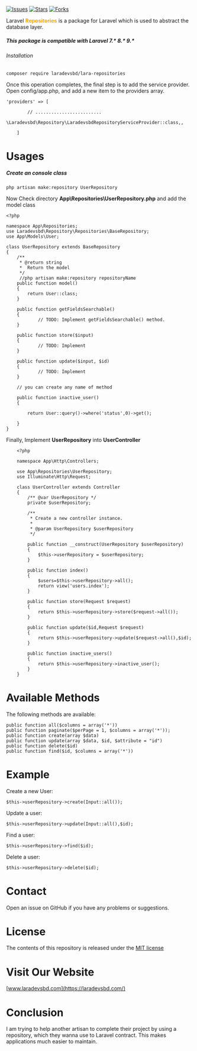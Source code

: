 [![Issues](https://img.shields.io/github/issues/laradevsbd/lara-repositories.svg?style=flat-square)](https://github.com/laradevsbd/lara-repositories/issues)
[![Stars](https://img.shields.io/github/stars/laradevsbd/lara-repositories.svg?style=flat-square)](https://github.com/laradevsbd/lara-repositories/stargazers)
[![Forks](https://img.shields.io/github/forks/laradevsbd/lara-repositories.svg?style=flat-square)](https://github.com/laradevsbd/lara-repositories/network/members)


Laravel <span style="color:orange;"> **Repositories**</span>  is a package for Laravel  which is used to abstract the database layer.

##### This package is compatible with Laravel  7.* 8.* 9.*

###### Installation

    composer require laradevsbd/lara-repositories


Once this operation completes, the final step is to add the service provider. Open config/app.php, and add a new item to the providers array.
   
    'providers' => [
    
            // .........................
            \Laradevsbd\Repository\LaradevsbdRepositoryServiceProvider::class,,
    
        ]
        
           
# Usages

##### Create an console class

    php artisan make:repository UserRepository
    

Now Check directory **App\Repositories\UserRepository.php** and add the model class


    <?php
    
    namespace App\Repositories;
    use Laradevsbd\Repository\Repositories\BaseRepository;
    use App\Models\User;
    
    class UserRepository extends BaseRepository
    {
        /**
         * @return string
         *  Return the model
         */
         //php artisan make:repository repositoryName
        public function model()
        {
            return User::class;
        }
    
        public function getFieldsSearchable()
        {
                // TODO: Implement getFieldsSearchable() method.
        }
    
        public function store($input)
        {
                // TODO: Implement
        }
    
        public function update($input, $id)
        {
                // TODO: Implement
        }
        
        // you can create any name of method
        
        public function inactive_user()
        {
         
            return User::query()->where('status',0)->get();
         
        }
    }
    
 
 Finally, Implement  **UserRepository** into **UserController**
 
        <?php
        
        namespace App\Http\Controllers;
        
        use App\Repositories\UserRepository;
        use Illuminate\Http\Request;
        
        class UserController extends Controller
        {
            /** @var UserRepository */
            private $userRepository;
        
            /**
             * Create a new controller instance.
             *
             * @param UserRepository $userRepository
             */
        
            public function __construct(UserRepository $userRepository)
            {
                $this->userRepository = $userRepository;
            }
        
            public function index()
            {
                $users=$this->userRepository->all();
                return view('users.index');
            }
        
            public function store(Request $request)
            {
                return $this->userRepository->store($request->all());
            }
        
            public function update($id,Request $request)
            {
                return $this->userRepository->update($request->all(),$id);
            }
        
            public function inactive_users()
            {
                return $this->userRepository->inactive_user();
            }
        }

# Available Methods
The following methods are available:

    public function all($columns = array('*'))
    public function paginate($perPage = 1, $columns = array('*'));
    public function create(array $data)
    public function update(array $data, $id, $attribute = "id")
    public function delete($id)
    public function find($id, $columns = array('*'))

# Example

Create a new User:

    $this->userRepository->create(Input::all());
    
Update a user:

    $this->userRepository->update(Input::all(),$id);
    
Find a user:

    $this->userRepository->find($id);
    
    
Delete a user:

    $this->userRepository->delete($id);
    
# Contact

Open an issue on GitHub if you have any problems or suggestions.

# License

The contents of this repository is released under the [MIT license](https://opensource.org/licenses/MIT)

# Visit Our Website

[www.laradevsbd.com](https://laradevsbd.com/)

# Conclusion

I am trying to help another artisan to complete their project by using a repository, which they wanna use to Laravel contract. This makes applications much easier to maintain.

